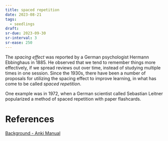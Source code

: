 ```yaml
---
title: spaced repetition
date: 2023-08-21
tags:
  - seedlings
draft:
sr-due: 2023-09-30
sr-interval: 3
sr-ease: 250
---
```

The *spacing effect* was reported by a German psychologist Hermann Ebbinghaus in 1885. He observed that we tend to remember things more effectively, if we spread reviews out over time, instead of studying multiple times in one session. Since the 1930s, there have been a number of proposals for utilizing the spacing effect to improve learning, in what has come to be called *spaced repetition*.

One example was in 1972, when a German scientist called Sebastian Leitner popularized a method of spaced repetition with paper flashcards.

# References

[Background - Anki Manual](https://docs.ankiweb.net/background.html)

